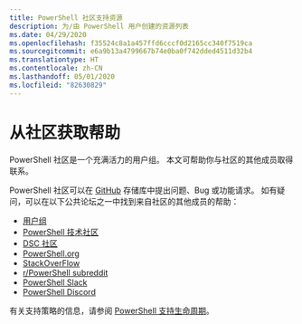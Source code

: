 ```yaml
---
title: PowerShell 社区支持资源
description: 为/由 PowerShell 用户创建的资源列表
ms.date: 04/29/2020
ms.openlocfilehash: f35524c8a1a457ffd6cccf0d2165cc340f7519ca
ms.sourcegitcommit: e6a9b13a4799667b74e0ba0f742dded4511d32b4
ms.translationtype: HT
ms.contentlocale: zh-CN
ms.lasthandoff: 05/01/2020
ms.locfileid: "82630829"
---
```

# <a name="getting-support-from-the-community"></a>从社区获取帮助

PowerShell 社区是一个充满活力的用户组。 本文可帮助你与社区的其他成员取得联系。

PowerShell 社区可以在 [GitHub](https://github.com/powershell/powershell/issues) 存储库中提出问题、Bug 或功能请求。 如有疑问，可以在以下公共论坛之一中找到来自社区的其他成员的帮助：

- [用户组](https://aka.ms/psusergroup)
- [PowerShell 技术社区](https://techcommunity.microsoft.com/t5/PowerShell/ct-p/WindowsPowerShell)
- [DSC 社区](https://dsccommunity.org/)
- [PowerShell.org](https://powershell.org/)
- [StackOverFlow](https://stackoverflow.com/questions/tagged/powershell)
- [r/PowerShell subreddit](https://www.reddit.com/r/PowerShell/)
- [PowerShell Slack](https://join.slack.com/t/powershell/shared_invite/enQtNjk2ODE4MTkxNTY4LWJlOTU3NzBiYWFiMjM3Mzg3M2E5OGJiNGE4YjVhODVlNWNlY2I2ZWRkNGY2NjE4MThiYTg4OWI5NjA4MDM3ZjQ)
- [PowerShell Discord](https://discord.gg/Ju25cw6)

有关支持策略的信息，请参阅 [PowerShell 支持生命周期](/powershell/scripting/powershell-support-lifecycle)。
